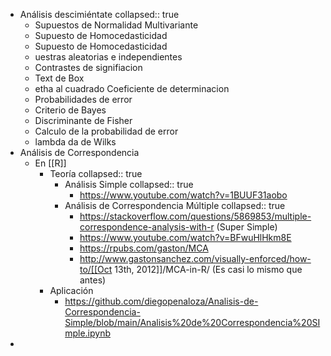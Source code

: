 - Análisis descimiéntate
  collapsed:: true
	- Supuestos de Normalidad Multivariante
	- Supuesto de Homocedasticidad
	- Supuesto de Homocedasticidad
	- uestras aleatorias e independientes
	- Contrastes de signifiacion
	- Text de Box
	- etha al cuadrado Coeficiente de determinacion
	- Probabilidades de error
	- Criterio de Bayes
	- Discriminante de Fisher
	- Calculo de la probabilidad de error
	- lambda da de Wilks
- Análisis de Correspondencia
	- En [[R]]
		- Teoría
		  collapsed:: true
			- Análisis Simple
			  collapsed:: true
				- https://www.youtube.com/watch?v=1BUUF31aobo
			- Análisis de Correspondencia Múltiple
			  collapsed:: true
				- https://stackoverflow.com/questions/5869853/multiple-correspondence-analysis-with-r (Super Simple)
				- https://www.youtube.com/watch?v=BFwuHlHkm8E
				- https://rpubs.com/gaston/MCA
				- http://www.gastonsanchez.com/visually-enforced/how-to/[[Oct 13th, 2012]]/MCA-in-R/  (Es casi lo mismo que antes)
		- Aplicación
			- https://github.com/diegopenaloza/Analisis-de-Correspondencia-Simple/blob/main/Analisis%20de%20Correspondencia%20SImple.ipynb
-